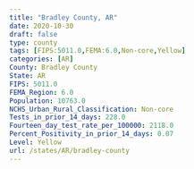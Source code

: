 ```yaml
---
title: "Bradley County, AR"
date: 2020-10-30
draft: false
type: county
tags: [FIPS:5011.0,FEMA:6.0,Non-core,Yellow]
categories: [AR]
County: Bradley County
State: AR
FIPS: 5011.0
FEMA_Region: 6.0
Population: 10763.0
NCHS_Urban_Rural_Classification: Non-core
Tests_in_prior_14_days: 228.0
Fourteen_day_test_rate_per_100000: 2118.0
Percent_Positivity_in_prior_14_days: 0.07
Level: Yellow
url: /states/AR/bradley-county
---
```



